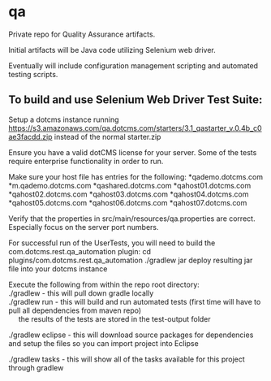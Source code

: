 qa
==
Private repo for Quality Assurance artifacts.

Initial artifacts will be Java code utilizing Selenium web driver.

Eventually will include configuration management scripting and automated testing scripts.


To build and use Selenium Web Driver Test Suite:
------------------------------------------------
Setup a dotcms instance running https://s3.amazonaws.com/qa.dotcms.com/starters/3.1_qastarter_v.0.4b_c0ae3facdd.zip instead of the normal starter.zip

Ensure you have a valid dotCMS license for your server.  Some of the tests require enterprise functionality in order to run.

Make sure your host file has entries for the following:
*qademo.dotcms.com
*m.qademo.dotcms.com
*qashared.dotcms.com
*qahost01.dotcms.com
*qahost02.dotcms.com
*qahost03.dotcms.com
*qahost04.dotcms.com
*qahost05.dotcms.com
*qahost06.dotcms.com
*qahost07.dotcms.com

Verify that the properties in src/main/resources/qa.properties are correct.  Especially focus on the server port numbers.

For successful run of the UserTests, you will need to build the com.dotcms.rest.qa_automation plugin:
	cd plugins/com.dotcms.rest.qa_automation
	./gradlew jar
	deploy resulting jar file into your dotcms instance
	
Execute the following from within the repo root directory:<br/>
./gradlew           - this will pull down gradle locally<br/>
./gradlew run       - this will build and run automated tests (first time will have to pull all dependencies from maven repo)<br/>
&nbsp;&nbsp;&nbsp;&nbsp; the results of the tests are stored in the test-output folder<br/>

./gradlew eclipse   - this will download source packages for dependencies and setup the files so you can import project into Eclipse<br/>

./gradlew tasks     - this will show all of the tasks available for this project through gradlew<br/>

